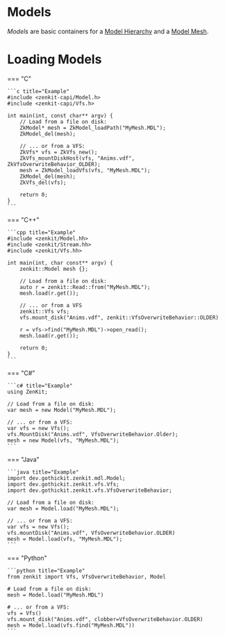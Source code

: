 # Models

*Models* are basic containers for a [Model Hierarchy](model-hierarchy.md) and a [Model Mesh](model-mesh.md).

# Loading Models

=== "C"

    ```c title="Example"
    #include <zenkit-capi/Model.h>
    #include <zenkit-capi/Vfs.h>

    int main(int, const char** argv) {
        // Load from a file on disk:
        ZkModel* mesh = ZkModel_loadPath("MyMesh.MDL");
        ZkModel_del(mesh);

        // ... or from a VFS:
        ZkVfs* vfs = ZkVfs_new();
        ZkVfs_mountDiskHost(vfs, "Anims.vdf", ZkVfsOverwriteBehavior_OLDER);
        mesh = ZkModel_loadVfs(vfs, "MyMesh.MDL");
        ZkModel_del(mesh);
        ZkVfs_del(vfs);

        return 0;
    }
    ```

=== "C++"

    ```cpp title="Example"
    #include <zenkit/Model.hh>
    #include <zenkit/Stream.hh>
    #include <zenkit/Vfs.hh>

    int main(int, char const** argv) {
        zenkit::Model mesh {};
        
        // Load from a file on disk:
        auto r = zenkit::Read::from("MyMesh.MDL");
        mesh.load(r.get());

        // ... or from a VFS
        zenkit::Vfs vfs;
        vfs.mount_disk("Anims.vdf", zenkit::VfsOverwriteBehavior::OLDER)

        r = vfs->find("MyMesh.MDL")->open_read();
        mesh.load(r.get());

        return 0;
    }
    ```

=== "C#"

    ```c# title="Example"
    using ZenKit;

    // Load from a file on disk:
    var mesh = new Model("MyMesh.MDL");

    // ... or from a VFS:
    var vfs = new Vfs();
    vfs.MountDisk("Anims.vdf", VfsOverwriteBehavior.Older);
    mesh = new Model(vfs, "MyMesh.MDL");
    ```

=== "Java"

    ```java title="Example"
    import dev.gothickit.zenkit.mdl.Model;
    import dev.gothickit.zenkit.vfs.Vfs;
    import dev.gothickit.zenkit.vfs.VfsOverwriteBehavior;

    // Load from a file on disk:
    var mesh = Model.load("MyMesh.MDL");

    // ... or from a VFS:
    var vfs = new Vfs();
    vfs.mountDisk("Anims.vdf", VfsOverwriteBehavior.OLDER)
    mesh = Model.load(vfs, "MyMesh.MDL");
    ```

=== "Python"

    ```python title="Example"
    from zenkit import Vfs, VfsOverwriteBehavior, Model

    # Load from a file on disk:
    mesh = Model.load("MyMesh.MDL")

    # ... or from a VFS:
    vfs = Vfs()
    vfs.mount_disk("Anims.vdf", clobber=VfsOverwriteBehavior.OLDER)
    mesh = Model.load(vfs.find("MyMesh.MDL"))
    ```
